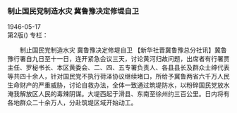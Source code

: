 ### 制止国民党制造水灾  冀鲁豫决定修堤自卫  

1946-05-17  
第2版()
专栏：

　　制止国民党制造水灾
    冀鲁豫决定修堤自卫
    【新华社晋冀鲁豫总分社讯】冀鲁豫行署自九日至十一日，连开紧急会议三天，讨论黄河归故问题，出席者有行署贾主任、罗秘书长、本区黄委会、二、四、五专署负责人、各县县长及群众士绅代表等共四十余人，针对国民党不执行荷泽协议继续堵口，所给予冀鲁两省六千万人民生命财产的严重威胁，讨论自救办法，全体一致通过筑堤防水，以粉碎国民党放水淹我解放区人民的毒辣阴谋。大堤西起于滑县、东南至徐州约三百公里。日内将有各地群众二十余万人，分赴筑堤区域开始动工。  
